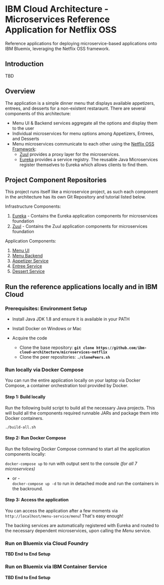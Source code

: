 # IBM Cloud Architecture - Microservices Reference Application for Netflix OSS

Reference applications for deploying microservice-based applications onto IBM Bluemix, leveraging the Netflix OSS framework.

## Introduction

TBD

## Overview

The application is a simple dinner menu that displays available appetizers, entrees, and desserts for a non-existent restaraunt.  There are several components of this architecture:

- Menu UI & Backend services aggregate all the options and display them to the user
- Individual microservices for menu options among Appetizers, Entrees, and Desserts
- Menu microservices communicate to each other using the [Netflix OSS Framework](https://netflix.github.io/):
    - [Zuul](https://github.com/Netflix/zuul) provides a proxy layer for the microservices.  
    - [Eureka](https://github.com/Netflix/eureka) provides a service registry.  The reusable Java Microservices register themselves to Eureka which allows clients to find them.

## Project Component Repositories

This project runs itself like a microservice project, as such each component in the architecture has its own Git Repository and tutorial listed below.  

Infrastructure Components:  

1. [Eureka](https://github.com/ibm-cloud-architecture/microservices-netflix-eureka)  - Contains the Eureka application components for microservices foundation  
2. [Zuul](https://github.com/ibm-cloud-architecture/microservices-netflix-zuul)  - Contains the Zuul application components for microservices foundation  

Application Components:  

1. [Menu UI]()  
2. [Menu Backend](https://github.com/ibm-cloud-architecture/microservices-refapp-wfd-menu)  
3. [Appetizer Service](https://github.com/ibm-cloud-architecture/microservices-refapp-wfd-appetizer)  
4. [Entree Service](https://github.com/ibm-cloud-architecture/microservices-refapp-wfd-entree)  
5. [Dessert Service](https://github.com/ibm-cloud-architecture/microservices-refapp-wfd-dessert)  

## Run the reference applications locally and in IBM Cloud

### Prerequisites: Environment Setup

- Install Java JDK 1.8 and ensure it is available in your PATH
- Install Docker on Windows or Mac

- Acquire the code
  - Clone the base repository:
    **`git clone https://github.com/ibm-cloud-architecture/microservices-netflix`**
  - Clone the peer repositories:
    **`./clonePeers.sh`**

### Run locally via Docker Compose

You can run the entire application locally on your laptop via Docker Compose, a container orchestration tool provided by Docker.

#### Step 1: Build locally

Run the following build script to build all the necessary Java projects.  This will build all the components required runnable JARs and package them into Docker containers.

  `./build-all.sh`

#### Step 2: Run Docker Compose

Run the following Docker Compose command to start all the application components locally:

  `docker-compose up` to run with output sent to the console _(for all 7 microservices)_  
  - or -  
  `docker-compose up -d` to run in detached mode and run the containers in the backround.  

#### Step 3: Access the application

You can access the application after a few moments via `http://localhost/menu-service/menu`!  That's easy enough!  

The backing services are automatically registered with Eureka and routed to the necessary dependent microservices, upon calling the _Menu_ service.

### Run on Bluemix via Cloud Foundry

**TBD End to End Setup**

### Run on Bluemix via IBM Container Service

**TBD End to End Setup**

